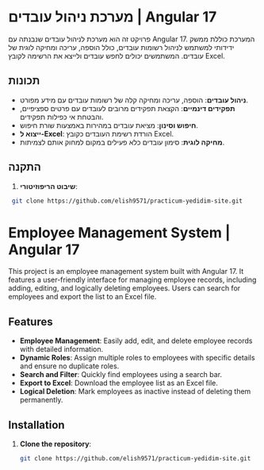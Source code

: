 
# מערכת ניהול עובדים | Angular 17

פרויקט זה הוא מערכת לניהול עובדים שנבנתה עם Angular 17. המערכת כוללת ממשק ידידותי למשתמש לניהול רשומות עובדים, כולל הוספה, עריכה ומחיקה לוגית של עובדים. המשתמשים יכולים לחפש עובדים ולייצא את הרשימה לקובץ Excel.

## תכונות

- **ניהול עובדים**: הוספה, עריכה ומחיקה קלה של רשומות עובדים עם מידע מפורט.
- **תפקידים דינמיים**: הקצאת תפקידים מרובים לעובדים עם פרטים ספציפיים, והבטחת אי כפילות תפקידים.
- **חיפוש וסינון**: מציאת עובדים במהירות באמצעות שורת חיפוש.
- **ייצוא ל-Excel**: הורדת רשימת העובדים כקובץ Excel.
- **מחיקה לוגית**: סימון עובדים כלא פעילים במקום למחוק אותם לצמיתות.

## התקנה

1. **שיבוט הריפוזיטורי**:
  ```sh
   git clone https://github.com/elish9571/practicum-yedidim-site.git

   ```

# Employee Management System | Angular 17

This project is an employee management system built with Angular 17. It features a user-friendly interface for managing employee records, including adding, editing, and logically deleting employees. Users can search for employees and export the list to an Excel file.

## Features

- **Employee Management**: Easily add, edit, and delete employee records with detailed information.
- **Dynamic Roles**: Assign multiple roles to employees with specific details and ensure no duplicate roles.
- **Search and Filter**: Quickly find employees using a search bar.
- **Export to Excel**: Download the employee list as an Excel file.
- **Logical Deletion**: Mark employees as inactive instead of deleting them permanently.

## Installation

1. **Clone the repository**:
   ```sh
   git clone https://github.com/elish9571/practicum-yedidim-site.git
